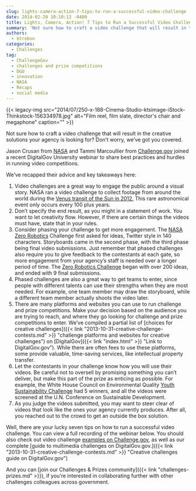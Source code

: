 ```yaml
---
slug: lights-camera-action-7-tips-to-run-a-successful-video-challenge
date: 2014-02-20 10:10:13 -0400
title: Lights, Camera, Action! 7 Tips to Run a Successful Video Challenge
summary: 'Not sure how to craft a video challenge that will result in the creative solutions your agency is looking for? Don&#8217;t worry, we&#8217;ve got you covered. Jason Crusan from NASA and Tammi Marcoullier from Challenge.gov joined a recent DigitalGov University webinar to share best practices and hurdles in running video competitions. We&#8217;ve recapped their advice and key'
authors:
  - ktrebon
categories:
  - Challenges
tag:
  - ChallengeGov
  - challenges and prize competitions
  - DGU
  - innovation
  - NASA
  - Recaps
  - social media
---
```


{{< legacy-img src="2014/07/250-x-188-Cinema-Studio-ktsimage-iStock-Thinkstock-156334978.jpg" alt="Film reel, film slate, director's chair and megaphone" caption="" >}} 

Not sure how to craft a video challenge that will result in the creative solutions your agency is looking for? Don&#8217;t worry, we&#8217;ve got you covered.

Jason Crusan from [NASA](http://www.nasa.gov/) and Tammi Marcoullier from [Challenge.gov](http://www.challenge.gov/) joined a recent DigitalGov University webinar to share best practices and hurdles in running video competitions.

We&#8217;ve recapped their advice and key takeaways here:

  1. Video challenges are a great way to engage the public around a visual story. NASA ran a video challenge to collect footage from around the world during the [Venus transit of the Sun in 2012.](http://en.wikipedia.org/wiki/Transit_of_Venus,_2012 "Wikipedia entry on Venus transit 2012")  This rare astronomical event only occurs every 100 plus years.
  2. Don&#8217;t specify the end result, as you might in a statement of work. You want to let creativity flow. However, if there are certain things the videos must have, state that in your rules.
  3. Consider phasing your challenge to get more engagement. The [NASA Zero Robotics](http://tongal.com/project/ZeroRobotics "Link to NASA Zero Robotics Challenge") Challenge first asked for ideas, Twitter style in 140 characters. Storyboards came in the second phase, with the third phase being final video submissions. Just remember that phased challenges also require you to give feedback to the contestants at each gate, so more engagement from your agency&#8217;s staff is needed over a longer period of time. The [Zero Robotics Challenge](http://tongal.com/project/ZeroRobotics "Link to Zero Robotics Challenge on Tongal.com") began with over 200 ideas, and ended with 9 final submissions.
  4. Phased challenges are also a great way to get teams to enter, since people with different talents can use their strengths when they are most needed. For example, one team member may draw the storyboard, while a different team member actually shoots the video later.
  5. There are many platforms and websites you can use to run challenge and prize competitions. Make your decision based on the audience you are trying to reach, and where they go looking for challenge and prize competitions to enter. We&#8217;ve compiled a partial list of [choices for creative challenges]({{< link "2013-10-31-creative-challenge-contests.md" >}} "challenge platforms and websites for creative challenges") on [DigitalGov]({{< link "index.html" >}} "Link to DigitalGov.gov"). While there are often fees to use these platforms, some provide valuable, time-saving services, like intellectual property transfer.
  6. Let the contestants in your challenge know how you will use their videos. Be careful not to oversell by promising something you can&#8217;t deliver, but make this part of the prize as enticing as possible. For example, the White House Council on Environmental Quality [Youth Sustainability Challenge](http://youthsustainability.challengepost.com/ "Youth Sustainability Challenge on Challenge.gov") had 5 winners, and all the videos were screened at the U.N. Conference on Sustainable Development.
  7. As you judge the videos submitted, you may want to steer clear of videos that look like the ones your agency currently produces. After all, you reached out to the crowd to get an outside the box solution.

Well, there are your lucky seven tips on how to run a successful video challenge. You can view a full recording of the webinar below. You should also check out video challenge [examples on Challenge.gov](https://challenge.gov/listings?utf8=%E2%9C%93&q=&sort=recent&type=Multimedia&agency=&commit=Search "link to multimedia challenges on Challenge.gov"), as well as our complete [guide to multimedia challenges on DigitalGov.gov.]({{< link "2013-10-31-creative-challenge-contests.md" >}} "Creative challenges guide on DigitalGov.gov") 

And you can [join our Challenges & Prizes community]({{< link "challenges-prizes.md" >}}), if you&#8217;re interested in collaborating further with other challenges colleagues across government.